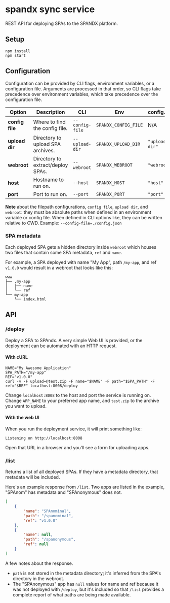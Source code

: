 # spandx sync service

REST API for deploying SPAs to the SPANDX platform.

## Setup

```
npm install
npm start
```

## Configuration

Configuration can be provided by CLI flags, environment variables, or a configuration file.  Arguments are processed in that order, so CLI flags take precedence over environment variables, which take precedence over the configuration file.

| Option | Description | CLI | Env | config.json | Default |
| --- | --- | --- |--- | ---  | --- |
| **config file** | Where to find the config file. | `--config-file` | `SPANDX_CONFIG_FILE` | N/A | `stuff` |
| **upload dir** | Directory to upload SPA archives. | `--upload-dir` | `SPANDX_UPLOAD_DIR` | `"upload-dir"`  | `/tmp/spandx_uploads` |
| **webroot** | Directory to extract/deploy SPAs. | `--webroot` | `SPANDX_WEBROOT` | `"webroot"`  | `/var/www` |
| **host** | Hostname to run on. | `--host` | `SPANDX_HOST` | `"host"`  | `localhost` |
| **port** | Port to run on. | `--port` | `SPANDX_PORT` | `"port"`  | `8008` |

**Note** about the filepath configurations, `config file`, `upload dir`, and `webroot`: they must be absolute paths when defined in an environment variable or config file.  When defined in CLI options like, they can be written relative to CWD.  Example: `--config-file=./config.json`

### SPA metadata

Each deployed SPA gets a hidden directory inside `webroot` which houses two files that contain some SPA metadata, `ref` and `name`.

For example, a SPA deployed with name "My App", path `/my-app`, and ref `v1.0.0` would result in a webroot that looks like this:

```
www
├── .my-app
│   ├── name
│   └── ref
└── my-app
    └── index.html
```

## API

### /deploy

Deploy a SPA to SPAndx.  A very simple Web UI is provided, or the deployment can be automated with an HTTP request.

#### With cURL

```
NAME="My Awesome Application"
SPA_PATH="/my-app"
REF="v1.0.0"
curl -v -F upload=@test.zip -F name="$NAME" -F path="$SPA_PATH" -F ref="$REF" localhost:8008/deploy
```

Change `localhost:8008` to the host and port the service is running on.  Change `APP_NAME` to your preferred app name, and `test.zip` to the archive you want to upload.

#### With the web UI

When you run the deployment service, it will print something like:

`Listening on http://localhost:8008`

Open that URL in a browser and you'll see a form for uploading apps.

### /list

Returns a list of all deployed SPAs.  If they have a metadata directory, that metadata will be included.

Here's an example response from `/list`.  Two apps are listed in the example, "SPAnom" has metadata and "SPAnonymous" does not.

```json
[
    {
        "name": "SPAnominal",
        "path": "/spanominal",
        "ref": "v1.0.0"
    },
    {
        "name": null,
        "path": "/spanonymous",
        "ref": null
    }
]
```

A few notes about the response.

 - `path` is not stored in the metadata directory; it's inferred from the SPA's directory in the webroot.
 - The "SPAnonymous" app has `null` values for name and ref because it was not deployed with `/deploy`, but it's included so that `/list` provides a complete report of what paths are being made available.


